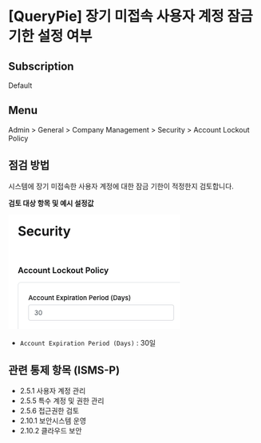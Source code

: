 # [QueryPie] 장기 미접속 사용자 계정 잠금 기한 설정 여부

## Subscription 
Default 

## Menu 
Admin > General > Company Management > Security > Account Lockout Policy

## 점검 방법 
시스템에 장기 미접속한 사용자 계정에 대한 잠금 기한이 적정한지 검토합니다.

**검토 대상 항목 및 예시 설정값**

![Account Expiration Period](images/account-expiration-period.png)
- `Account Expiration Period (Days)` : 30일

## 관련 통제 항목 (ISMS-P)
- 2.5.1 사용자 계정 관리
- 2.5.5 특수 계정 및 권한 관리
- 2.5.6 접근권한 검토
- 2.10.1 보안시스템 운영
- 2.10.2 클라우드 보안